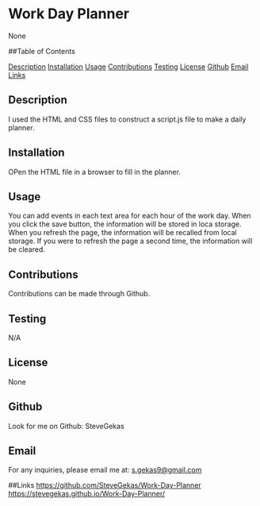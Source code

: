 # Work Day Planner
  
   None

  ##Table of Contents
  
   [Description](#description)
   [Installation](#installation)
   [Usage](#usage)
   [Contributions](#contributions)
   [Testing](#testing)
   [License](#license)
   [Github](#github)
   [Email](#email)
   [Links](#links)
  
  

  ## Description
  I used the HTML and CSS files to construct a script.js file to make a daily planner.

  ## Installation
  OPen the HTML file in a browser to fill in the planner.

  ## Usage
  You can add events in each text area for each hour of the work day.  When you click the save button, the information will be stored in loca storage.  When you refresh the page, the information will be recalled from local storage.  If you were to refresh the page a second time, the information will be cleared.

  ## Contributions
  Contributions can be made through Github.

  ## Testing
  N/A

  ## License
  None
    
  ## Github
  Look for me on Github: SteveGekas

  ## Email
  For any inquiries, please email me at: s.gekas9@gmail.com

  ##Links
  https://github.com/SteveGekas/Work-Day-Planner       https://stevegekas.github.io/Work-Day-Planner/

